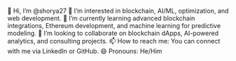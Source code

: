 👋 Hi, I’m @shorya27
👀 I’m interested in blockchain, AI/ML, optimization, and web development.
🌱 I’m currently learning advanced blockchain integrations, Ethereum development, and machine learning for predictive modeling.
💞️ I’m looking to collaborate on blockchain dApps, AI-powered analytics, and consulting projects.
📫 How to reach me: You can connect with me via LinkedIn or GitHub.
😄 Pronouns: He/Him

<!---
shorya27/shorya27 is a ✨ special ✨ repository because its `README.md` (this file) appears on your GitHub profile.
You can click the Preview link to take a look at your changes.
--->
